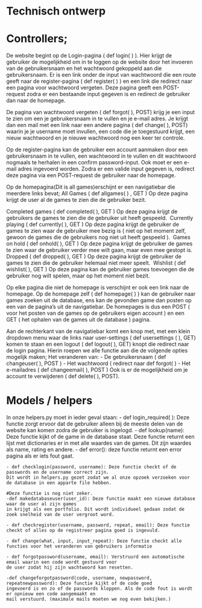 # Technisch ontwerp

# Controllers;

De website begint op de Login-pagina ( def login( ) ). Hier krijgt de gebruiker de mogelijkheid om in te loggen op de website door het invoeren van de gebruikersnaam en het wachtwoord gekoppeld aan die gebruikersnaam. Er is een link onder de input van wachtwoord die een route geeft naar de register-pagina ( def register( ) ) en een link die redirect naar een pagina voor wachtwoord vergeten. Deze pagina geeft een POST-request zodra er een bestaande input gegeven is en redirect de gebruiker dan naar de homepage.

De pagina van wachtwoord vergeten ( def forgot( ), POST) krijg je een input te zien om een je gebruikersnaam in te vullen en je e-mail adres. Je krijgt dan een mail met een link naar een andere pagina ( def change( ), POST) waarin je je username moet invullen, een code die je toegestuurd krijgt, een nieuw wachtwoord en je nieuwe wachtwoord nog een keer ter controle.

Op de register-pagina kan de gebruiker een account aanmaken door een gebruikersnaam in te vullen, een wachtwoord in te vullen en dit wachtwoord nogmaals te herhalen in een confirm password-input. Ook moet er een e-mail adres ingevoerd worden. Zodra er een valide input gegeven is, redirect deze pagina via een POST-request de gebruiker naar de homepage. 

Op de homepagina(Dit is all games)erschijnt er een navigatiebar die meerdere links bevat;
All Games ( def allgames( ) , GET ) Op deze pagina krijgt de user al de games te zien die de gebruiker bezit. 

Completed games ( def completed( ), GET ) Op deze pagina krijgt de gebruikers de games te zien die de gebruiker uit heeft gespeeld. 
Currently playing ( def currently( ), GET ) Op deze pagina krijgt de gebruiker de games te zien waar de gebruiker mee bezig is ( niet op het moment zelf, gewoon de games die de gebruikers nog niet uit heeft gespeeld ). 
Games on hold ( def onhold( ), GET ) Op deze pagina krijgt de gebruiker de games te zien waar de gebruiker verder mee wilt gaan, maar even mee gestopt is. 
Dropped ( def dropped( ), GET ) Op deze pagina krijgt de gebruiker de games te zien die de gebruiker helemaal niet meer speelt. 
Wishlist ( def wishlist( ), GET ) Op deze pagina kan de gebruiker games toevoegen die de gebruiker nog wilt spelen, maar op het moment niet bezit.

Op elke pagina die niet de homepage is verschijnt er ook een link naar de homepage.
Op de homepage zelf ( def homepage( ) ) kan de gebruiker naar games zoeken uit de database, ens kan de gevonden game dan posten op een van de pagina’s uit de navigatiebar. De homepages is dus een POST ( voor het posten van de games op de gebruikers eigen account ) en een GET ( het ophalen van de games uit de database ) pagina.

Aan de rechterkant van de navigatiebar komt een knop met, met een klein dropdown menu waar de links naar user-settings ( def usersettings ( ), GET) komen te staan en een logout ( def logout( ), GET) knopt die redirect naar de login pagina. Hierin roepen we alle functie aan die de volgende opties mogelijk maken;
Het veranderen van:
	- De gebruikersnaam ( def changeuser( ), POST )
	- Het wachtwoord	( redirect naar def forgot( )
	- Het e-mailadres ( def changeemail( ), POST ) Ook is er de mogelijkheid om je account te verwijderen ( def delete( ), POST). 

# Models / helpers
In onze helpers.py moet in ieder geval staan:
	-  def login_required( ): Deze functie zorgt ervoor dat de gebruiker alleen bij de meeste delen van de website kan komen zodra de gebruiker is ingelogd.
	- def lookup(name): Deze functie kijkt of de game in de database staat. Deze functie returnt een lijst met dictionaries er in met alle waardes van de games. Dit zijn waardes als name, rating en andere.
	- def error(): deze functie returnt een error pagina als er iets fout gaat.
	
	- def checklogin(password, username): Deze functie checkt of de passwords en de username correct zijn. 
	Dit wordt in helpers.py gezet zodat we al onze opzoek verzoeken voor de database in een apparte file hebben.
	
	#Deze functie is nog niet zeker.
	-def makedatabaseuser(user_id): Deze functie maakt een nieuwe database waar de user al zijn games 
	in krijgt als een portfolio. Dit wordt individueel gedaan zodat de zoek snelheid van de user vergroot word.
	
	- def checkregister(username, password, repeat, email): Deze functie checkt of alles op de registreer pagina goed is ingevuld.
	
	- def change(what, input, input_repeat): Deze functie checkt alle functies voor het veranderen van gebruikers informatie
	
	- def forgotpassword(username, email): Verstruurd een automatische email waarin een code wordt gestuurd voor 
	de user zodat hij zijn wachtwoord kan resetten.
	
	-def changeforgotpassword(code, username, newpassword, repeatnewpassword): Deze functie kijkt of de code goed 
	ingevoerd is en zo of de passwords kloppen. Als de code fout is wordt er opnieuw een code aangemaakt en 
	mail verstuurd. (maximale mails moeten we nog even bekijken.)
